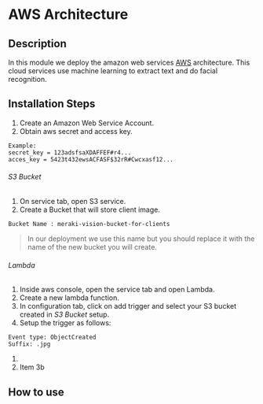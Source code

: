 # AWS Architecture
## Description

In this module we deploy the amazon web services [AWS](https://aws.amazon.com) architecture. This cloud services use machine learning to extract text and do facial recognition.

## Installation Steps

1. Create an Amazon Web Service Account.
2. Obtain aws secret and access key.
```
Example:
secret_key = 123adsfsaXDAFFEF#r4...
acces_key = 5423t432ewsACFASF$32rR#Cwcxasf12...

```

###### S3 Bucket

1. On service tab, open S3 service. 
2. Create a Bucket that will store client image. 
```
Bucket Name : meraki-vision-bucket-for-clients
```
> In our deployment we use this name but you should replace it with the name of the new bucket you will create.

###### Lambda 

1. Inside aws console, open the service tab and open Lambda.
2. Create a new lambda function. 
3. In configuration tab, click on add trigger and select your S3 bucket created in *S3 Bucket* setup. 
4. Setup the trigger as follows:
```
Event type: ObjectCreated
Suffix: .jpg
```
   1. 
   1. Item 3b




## How to use